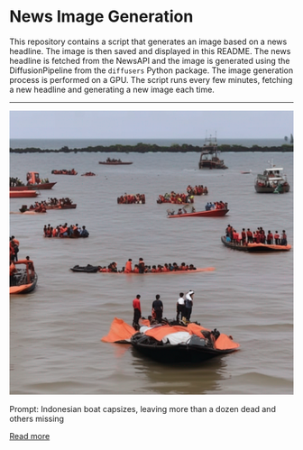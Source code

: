 # News Image Generation
This repository contains a script that generates an image based on a news headline. The image is then saved and displayed in this README.
The news headline is fetched from the NewsAPI and the image is generated using the DiffusionPipeline from the `diffusers` Python package. The image generation process is performed on a GPU.
The script runs every few minutes, fetching a new headline and generating a new image each time.

---

![Generated Image](image.png)

Prompt: Indonesian boat capsizes, leaving more than a dozen dead and others missing

[Read more](https://www.npr.org/2023/07/24/1189714108/indonesian-boat-capsizes-leaving-more-than-a-dozen-dead-and-others-missing)